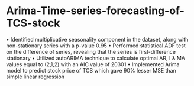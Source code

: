 # Arima-Time-series-forecasting-of-TCS-stock

• Identified multiplicative seasonality component in the dataset, along with non-stationary series with a p-value 0.95
• Performed statistical ADF test on the difference of series, revealing that the series is first-difference stationary
• Utilized autoARIMA technique to calculate optimal AR, I & MA values equal to (2,1,2) with an AIC value of 20301
• Implemented Arima model to predict stock price of TCS which gave 90% lesser MSE than simple linear regression
